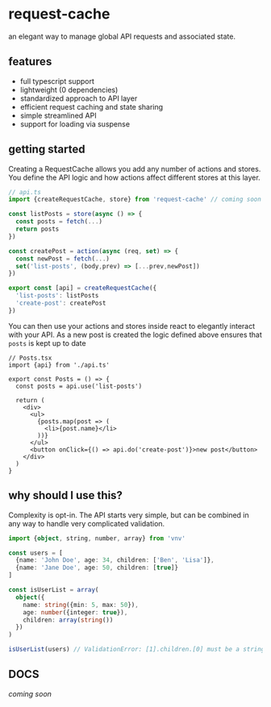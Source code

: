 # request-cache

an elegant way to manage global API requests and associated state.


## features

- full typescript support
- lightweight (0 dependencies)
- standardized approach to API layer
- efficient request caching and state sharing
- simple streamlined API
- support for loading via suspense

## getting started

Creating a RequestCache allows you add any number of actions and stores. You define the API logic and how actions affect different stores at this layer.

```typescript
// api.ts
import {createRequestCache, store} from 'request-cache' // coming soon

const listPosts = store(async () => {
  const posts = fetch(...)
  return posts
})

const createPost = action(async (req, set) => {
  const newPost = fetch(...)
  set('list-posts', (body,prev) => [...prev,newPost])
})

export const [api] = createRequestCache({
  'list-posts': listPosts
  'create-post': createPost
})
```

You can then use your actions and stores inside react to elegantly interact with your API. As a new post is created the logic defined above ensures that `posts` is kept up to date

```tsx
// Posts.tsx
import {api} from './api.ts'

export const Posts = () => {
  const posts = api.use('list-posts')

  return (
    <div>
      <ul>
        {posts.map(post => (
          <li>{post.name}</li>
        ))}
      </ul>
      <button onClick={() => api.do('create-post')}>new post</button>
    </div>
  )
}
```

## why should I use this?

Complexity is opt-in. The API starts very simple, but can be combined in any way to handle very complicated validation.

```typescript
import {object, string, number, array} from 'vnv'

const users = [
  {name: 'John Doe', age: 34, children: ['Ben', 'Lisa']},
  {name: 'Jane Doe', age: 50, children: [true]}
]

const isUserList = array(
  object({
    name: string({min: 5, max: 50}),
    age: number({integer: true}),
    children: array(string())
  })
)

isUserList(users) // ValidationError: [1].children.[0] must be a string
```


## DOCS

_coming soon_
